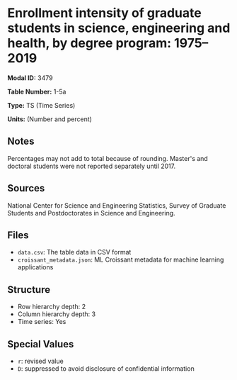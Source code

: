 # Enrollment intensity of graduate students in science, engineering and health, by degree program: 1975–2019

**Modal ID:** 3479

**Table Number:** 1-5a

**Type:** TS (Time Series)

**Units:** (Number and percent)

## Notes

Percentages may not add to total because of rounding. Master's and doctoral students were not reported separately until 2017.

## Sources

National Center for Science and Engineering Statistics, Survey of Graduate Students and Postdoctorates in Science and Engineering.

## Files

- `data.csv`: The table data in CSV format
- `croissant_metadata.json`: ML Croissant metadata for machine learning applications

## Structure

- Row hierarchy depth: 2
- Column hierarchy depth: 3
- Time series: Yes

## Special Values

- `r`: revised value
- `D`: suppressed to avoid disclosure of confidential information
